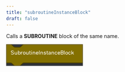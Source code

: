 ```yaml
---
title: "subroutineInstanceBlock"
draft: false
---
```

Calls a **SUBROUTINE** block of the same name.

![subroutineInstanceBlock](https://raw.githubusercontent.com/battlefield-portal-community/Image-CDN/main/portal_blocks/subroutineInstanceBlock.png)